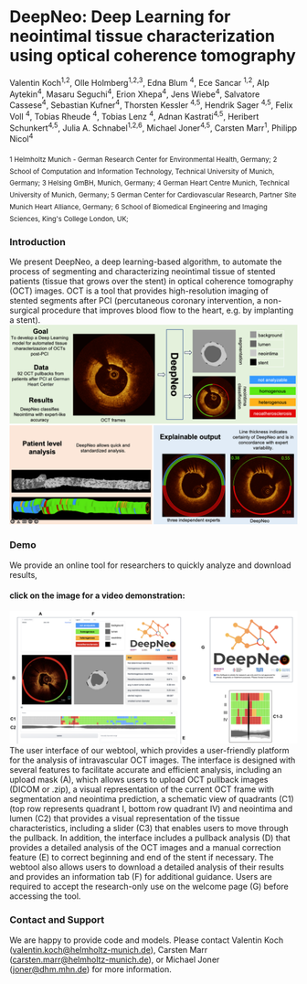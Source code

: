# DeepNeo: Deep Learning for neointimal tissue characterization using optical coherence tomography

Valentin Koch<sup>1,2</sup>, Olle Holmberg<sup>1,2,3</sup>, Edna Blum <sup>4</sup>, Ece Sancar <sup>1,2</sup>, Alp Aytekin<sup>4</sup>, Masaru Seguchi<sup>4</sup>, Erion Xhepa<sup>4</sup>, Jens Wiebe<sup>4</sup>, Salvatore Cassese<sup>4</sup>, Sebastian Kufner<sup>4</sup>, Thorsten Kessler <sup>4,5</sup>, Hendrik Sager <sup>4,5</sup>, Felix Voll <sup>4</sup>, Tobias Rheude <sup>4</sup>, Tobias Lenz <sup>4</sup>,  Adnan Kastrati<sup>4,5</sup>, Heribert Schunkert<sup>4,5</sup>, Julia A. Schnabel<sup>1,2,6</sup>, Michael Joner<sup>4,5</sup>, Carsten Marr<sup>1</sup>, Philipp Nicol<sup>4</sup>

 <sub>
1 Helmholtz Munich - German Research Center for Environmental Health, Germany; 
2 School of Computation and Information Technology, Technical University of Munich, Germany; 
3 Helsing GmBH, Munich, Germany;
4 German Heart Centre Munich, Technical University of Munich, Germany; 
5 German Center for Cardiovascular Research, Partner Site Munich Heart Alliance, Germany; 
6 School of Biomedical Engineering and Imaging Sciences, King's College London, UK; 
 </sub>
 
### Introduction
We present DeepNeo, a deep learning-based algorithm, to automate the process of segmenting and characterizing neointimal tissue of stented patients (tissue that grows over the stent) in optical coherence tomography (OCT) images. OCT is a tool that provides high-resolution imaging of stented segments after PCI (percutaneous coronary intervention, a non-surgical procedure that improves blood flow to the heart, e.g. by implanting a stent). 
![DeepNeo overview](media/deepneo_graphical_abstract.png?raw=true "DeepNeo overview figure")


### Demo

We provide an online tool for researchers to quickly analyze and download results, 
#### click on the image for a video demonstration:
[![Demo Video](media/deepneo_figure8.png?raw=true)](https://www.youtube.com/watch?v=u5l_Mjlfai4)
The user interface of our webtool, which provides a user-friendly platform for the analysis of intravascular OCT images. The interface is designed with several features to facilitate accurate and efficient analysis, including an upload mask (A), which allows users to upload OCT pullback images (DICOM or .zip), a visual representation of the current OCT frame with segmentation and neointima prediction, a schematic view  of quadrants (C1) (top row represents quadrant I, bottom row quadrant IV) and neointima and lumen (C2) that provides a visual representation of the tissue characteristics, including a slider (C3) that enables users to move through the pullback. In addition, the interface includes a pullback analysis (D) that provides a detailed analysis of the OCT images and a manual correction feature (E) to correct beginning and end of the stent if necessary. The webtool also allows users to download a detailed analysis of their results and provides an information tab (F) for additional guidance. Users are required to accept the research-only use on the welcome page (G) before accessing the tool.

### Contact and Support
We are happy to provide code and models. Please contact Valentin Koch (valentin.koch@helmholtz-munich.de), Carsten Marr (carsten.marr@helmholtz-munich.de), or Michael Joner (joner@dhm.mhn.de) for more information.
